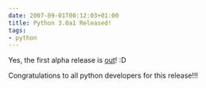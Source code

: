```yaml
---
date: 2007-09-01T00:12:03+01:00
title: Python 3.0a1 Released!
tags:
- python
---
```


Yes, the first alpha release is [out](http://python.org/download/releases/3.0/)! :D

Congratulations to all python developers for this release!!!
